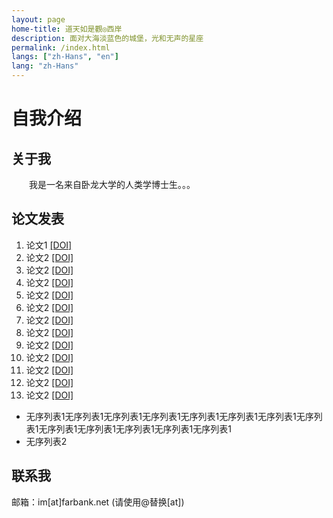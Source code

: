 ```yaml
---
layout: page
home-title: 道天如是觀◎西岸
description: 面对大海淡蓝色的城堡，光和无声的星座
permalink: /index.html
langs: ["zh-Hans", "en"]
lang: "zh-Hans"
---
```


# 自我介绍

## 关于我

&emsp;&emsp;我是一名来自卧龙大学的人类学博士生。。。

## 论文发表

1. 论文1 [[DOI]](https://doi.org)
2. 论文2 [[DOI]](https://doi.org)
3. 论文2 [[DOI]](https://doi.org)
4. 论文2 [[DOI]](https://doi.org)
5. 论文2 [[DOI]](https://doi.org)
6. 论文2 [[DOI]](https://doi.org)
7. 论文2 [[DOI]](https://doi.org)
8. 论文2 [[DOI]](https://doi.org)
9. 论文2 [[DOI]](https://doi.org)
10. 论文2 [[DOI]](https://doi.org)
11. 论文2 [[DOI]](https://doi.org)
12. 论文2 [[DOI]](https://doi.org)
13. 论文2 [[DOI]](https://doi.org)

- 无序列表1无序列表1无序列表1无序列表1无序列表1无序列表1无序列表1无序列表1无序列表1无序列表1无序列表1无序列表1无序列表1
- 无序列表2

## 联系我

邮箱：im[at]farbank.net (请使用@替换[at])
